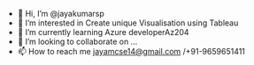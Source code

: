 - 👋 Hi, I’m @jayakumarsp
- 👀 I’m interested in Create unique Visualisation using Tableau
- 🌱 I’m currently learning Azure developerAz204
- 💞️ I’m looking to collaborate on ...
- 📫 How to reach me jayamcse14@gmail.com /+91-9659651411

<!---
jayakumarsp/jayakumarsp is a ✨ special ✨ repository because its `README.md` (this file) appears on your GitHub profile.
You can click the Preview link to take a look at your changes.
--->
